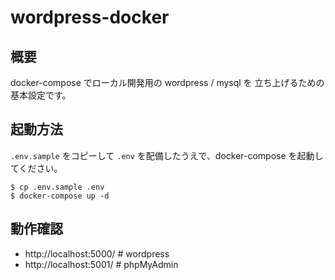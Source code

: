# wordpress-docker

## 概要

docker-compose でローカル開発用の wordpress / mysql を 立ち上げるための基本設定です。

## 起動方法

`.env.sample` をコピーして `.env` を配備したうえで、docker-compose を起動してください。

```
$ cp .env.sample .env
$ docker-compose up -d
```

## 動作確認

* http://localhost:5000/  # wordpress
* http://localhost:5001/  # phpMyAdmin

